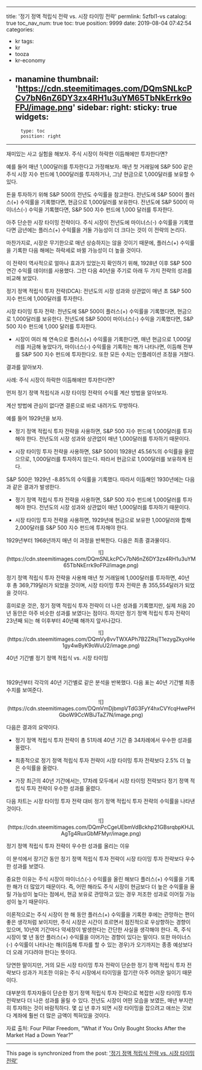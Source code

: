 
---
title: '정기 정액 적립식 전략 vs. 시장 타이밍 전략'
permlink: 5zfbl1-vs
catalog: true
toc_nav_num: true
toc: true
position: 9999
date: 2019-08-04 07:42:54
categories:
- kr
tags:
- kr
- tooza
- kr-economy
- manamine
thumbnail: 'https://cdn.steemitimages.com/DQmSNLkcPCv7bN6nZ6DY3zx4RH1u3uYM65TbNkErrk9oFPJ/image.png'
sidebar:
    right:
        sticky: true
widgets:
    -
        type: toc
        position: right
---


재미있는 사고 실험을 해보자. 주식 시장이 하락한 이듬해에만 투자한다면?​

예를 들어 매년 1,000달러를 투자한다고 가정해보자. 매년 첫 거래일에 S&P 500 같은 주식 시장 지수 펀드에 1,000달러를 투자하거나, 그냥 현금으로 1,000달러를 보유할 수 있다.​

돈을 투자하기 위해 S&P 500의 전년도 수익률을 참고한다. 전년도에 S&P 500이 플러스(+) 수익률을 기록했다면, 현금으로 1,000달러를 보유한다. 전년도에 S&P 500이 마이너스(-) 수익을 기록했다면, S&P 500 지수 펀드에 1,000 달러를 투자한다.​

아주 단순한 시장 타이밍 전략이다. 주식 시장이 전년도에 마이너스(-) 수익률을 기록했다면 금년에는 플러스(+) 수익률을 거둘 가능성이 더 크다는 것이 이 전략의 논리다.​

마찬가지로, 시장은 무기한으로 매년 상승하지는 않을 것이기 때문에, 플러스(+) 수익률을 기록한 다음 해에는 하락세로 바뀔 가능성이 더 높을 것이다.​

이 전략이 역사적으로 얼마나 효과가 있었는지 확인하기 위해, 1928년 이후 S&P 500 연간 수익률 데이터를 사용했다. 그런 다음 40년을 주기로 아래 두 가지 전략의 성과를 비교해 보았다.​

정기 정액 적립식 투자 전략(DCA): 전년도의 시장 성과와 상관없이 매년 초 S&P 500 지수 펀드에 1,000달러를 투자한다.​

시장 타이밍 투자 전략: 전년도에 S&P 500이 플러스(+) 수익률을 기록했다면, 현금으로 1,000달러를 보유한다. 전년도에 S&P 500이 마이너스(-) 수익을 기록했다면, S&P 500 지수 펀드에 1,000 달러를 투자한다.

* 시장이 여러 해 연속으로 플러스(+) 수익률을 기록한다면, 매년 현금으로 1,000달러를 저금해 놓았다가, 마이너스(-) 수익률을 기록하는 해가 나타나면, 이듬해 전부를 S&P 500 지수 펀드에 투자한다오. 또한 모든 수치는 인플레이션 조정을 거쳤다.​

결과를 알아보자.​

사례: 주식 시장이 하락한 이듬해에만 투자한다면?​

먼저 정기 정액 적립식과 시장 타이밍 전략의 수익률 계산 방법을 알아보자.​

계산 방법에 관심이 없다면 결론으로 바로 내려가도 무방하다.​

예를 들어 1929년을 보자.​

- 정기 정액 적립식 투자 전략을 사용하면, S&P 500 지수 펀드에 1,000달러를 투자해야 한다. 전년도의 시장 성과와 상관없이 매년 1,000달러를 투자하기 때문이다.

- 시장 타이밍 투자 전략을 사용하면, S&P 500이 1928년 45.56%의 수익률을 올렸으므로, 1,000달러를 투자하지 않는다. 따라서 현금으로 1,000달러를 보유하게 된다.​

S&P 500은 1929년 -8.85%의 수익률을 기록했다. 따라서 이듬해인 1930년에는 다음과 같은 결과가 발생한다.​

- 정기 정액 적립식 투자 전략을 사용하면, S&P 500 지수 펀드에 1,000달러를 투자해야 한다. 전년도의 시장 성과와 상관없이 매년 1,000달러를 투자하기 때문이다.

- 시장 타이밍 투자 전략을 사용하면, 1929년에 현금으로 보유한 1,000달러와 합해 2,000달러를 S&P 500 지수 펀드에 투자해야 한다.​

1929년부터 1968년까지 매년 이 과정을 반복한다. 다음은 최종 결과물이다.

<center>
![](https://cdn.steemitimages.com/DQmSNLkcPCv7bN6nZ6DY3zx4RH1u3uYM65TbNkErrk9oFPJ/image.png)
</center>

정기 정액 적립식 투자 전략을 사용해 매년 첫 거래일에 1,000달러를 투자하면, 40년 후 총 369,719달러가 되었을 것이며, 시장 타이밍 투자 전략은 총 355,554달러가 되었을 것이다.​

흥미로운 것은, 정기 정액 적립식 투자 전략이 더 나은 성과를 기록했지만, 실제 처음 20년 동안은 아주 비슷한 성과를 보였다는 점이다. 하지만 정기 정액 적립식 투자 전략이 23년째 되는 해 이후부터 40년째 해까지 앞서나갔다.

<center>
![](https://cdn.steemitimages.com/DQmVy8vvTWXAPh7B2ZRsjT1ezygZkyoHe1gy4wByK9oWuU2/image.png)
</center>

40년 기간별 정기 정액 적립식 vs. 시장 타이밍

​

1929년부터 각각의 40년 기간별로 같은 분석을 반복했다. 다음 표는 40년 기간별 최종 수치를 보여준다.

<center>
![](https://cdn.steemitimages.com/DQmVmDjbmpVTdG3FyY4hxCVYcqHwePHGboW9CcWBiJTaZ7N/image.png)
</center>

다음은 결과의 요약이다.​

- 정기 정액 적립식 투자 전략이 총 51차례 40년 기간 중 34차례에서 우수한 성과를 올렸다.

- 최종적으로 정기 정액 적립식 투자 전략이 시장 타이밍 투자 전략보다 2.5% 더 높은 수익률을 올렸다.

- 가장 최근의 40년 기간에서는, 17차례 모두에서 시장 타이밍 전략보다 정기 정액 적립식 투자 전략이 우수한 성과를 올렸다.​

다음 차트는 시장 타이밍 투자 전략 대비 정기 정액 적립식 투자 전략의 수익률을 나타낸 것이다.

<center>
![](https://cdn.steemitimages.com/DQmPcCgeUEbmVdBckhp21GBsrqbpKHJLAgTg4RuxGbMFMyr/image.png)
</center>

정기 정액 적립식 투자 전략이 우수한 성과를 올리는 이유​

이 분석에서 장기간 동안 정기 정액 적립식 투자 전략이 시장 타이밍 투자 전략보다 우수한 성과를 보였다.​

중요한 이유는 주식 시장이 마이너스(-) 수익률을 올린 해보다 플러스(+) 수익률을 기록한 해가 더 많았기 때문이다. 즉, 어떤 해라도 주식 시장이 현금보다 더 높은 수익률을 올릴 가능성이 높다는 점에서, 현금 보유로 관망하고 있는 경우 저조한 성과로 이어질 가능성이 높기 때문이다.​

이론적으로는 주식 시장이 한 해 동안 플러스(+) 수익률을 기록한 후에는 관망하는 편이 좋은 생각처럼 보이지만, 주식 시장은 시간이 흐르면서 점진적으로 우상향하는 경향이 있으며, 10년여 기간마다 약세장이 발생한다는 간단한 사실을 생각해야 한다. 즉, 주식 시장이 몇 년 동안 플러스(+) 수익률을 이어가는 경향이 있다는 말이다. 또한 마이너스(-) 수익률이 나타나는 해(이듬해 투자를 할 수 있는 경우)가 오기까지는 종종 예상보다 더 오래 기다려야 한다는 뜻이다.​

당연한 말이지만, 거의 모든 시장 타이밍 투자 전략이 단순한 정기 정액 적립식 투자 전략보다 성과가 저조한 이유는 주식 시장에서 타이밍을 잡기란 아주 어려운 일이기 때문이다.​

대부분의 투자자들이 단순한 정기 정액 적립식 투자 전략으로 복잡한 시장 타이밍 투자 전략보다 더 나은 성과를 올릴 수 있다. 전년도 시장이 어떤 모습을 보였든, 매년 부지런히 투자하는 것이 바람직하다. 몇 십 년 후가 되면 시장 타이밍을 잡으려고 애쓰는 것보다 계좌에 훨씬 더 많은 금액이 찍혀있을 것이다.​

자료 출처: Four Pillar Freedom, “What if You Only Bought Stocks After the Market Had a Down Year?”

- - -

This page is synchronized from the post: ['정기 정액 적립식 전략 vs. 시장 타이밍 전략'](https://steemit.com/@pius.pius/5zfbl1-vs)
